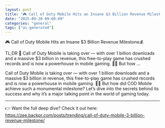 ```yaml
---
layout: post
title: "🎮 Call of Duty Mobile Hits an Insane $3 Billion Revenue Milestone💰"
date: "2025-09-20 09:00:09"
categories: "general"
tags: ["ai-generated"]
---
```


🎮 Call of Duty Mobile Hits an Insane $3 Billion Revenue Milestone💰

TL;DR 🚀
Call of Duty Mobile is taking over — with over 1 billion downloads and a massive $3 billion in revenue, this free-to-play game has crushed records and is now a powerhouse in mobile gaming. 🚀🔥 But how ...

Call of Duty Mobile is taking over — with over 1 billion downloads and a massive $3 billion in revenue, this free-to-play game has crushed records and is now a powerhouse in mobile gaming. 🚀🔥 But how did COD Mobile achieve such a monumental milestone? Let’s dive into the secrets behind its success and why it’s a major talking point in the world of gaming today.

---

👉 Want the full deep dive? Check it out here:  
https://zee.backpr.com/posts/trending/call-of-duty-mobile-3-billion-revenue-milestone/

